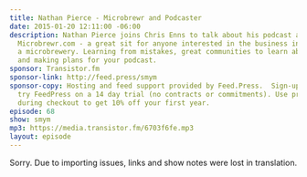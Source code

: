 ```yaml
---
title: Nathan Pierce - Microbrewr and Podcaster
date: 2015-01-20 12:11:00 -06:00
description: Nathan Pierce joins Chris Enns to talk about his podcast and resource
  Microbrewr.com - a great sit for anyone interested in the business involved in starting
  a microbrewery. Learning from mistakes, great communities to learn about podcasting
  and making plans for your podcast.
sponsor: Transistor.fm
sponsor-link: http://feed.press/smym
sponsor-copy: Hosting and feed support provided by Feed.Press.  Sign-up today and
  try FeedPress on a 14 day trial (no contracts or commitments). Use promo code "smym"
  during checkout to get 10% off your first year.
episode: 68
show: smym
mp3: https://media.transistor.fm/6703f6fe.mp3
layout: episode
---
```


Sorry. Due to importing issues, links and show notes were lost in translation.

